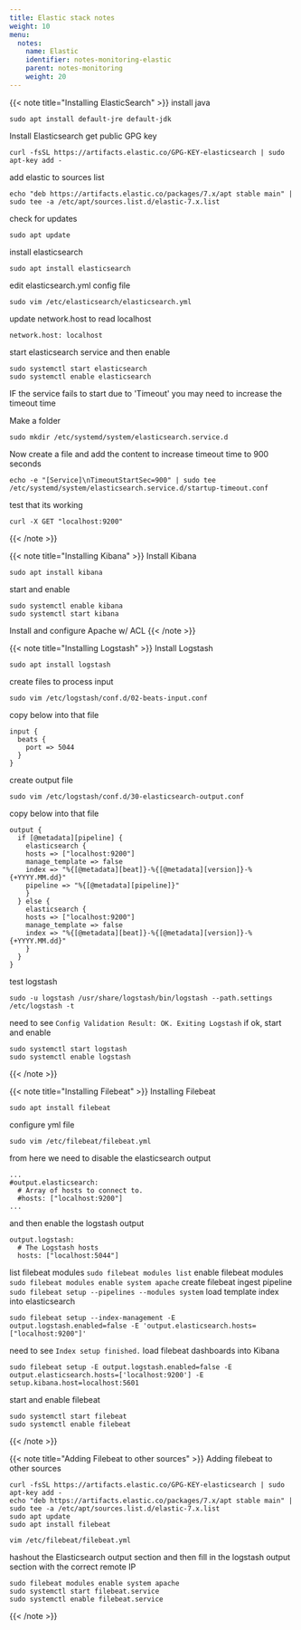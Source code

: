 ```yaml
---
title: Elastic stack notes
weight: 10
menu:
  notes:
    name: Elastic
    identifier: notes-monitoring-elastic
    parent: notes-monitoring
    weight: 20
---
```


{{< note title="Installing ElasticSearch" >}}
install java
```
sudo apt install default-jre default-jdk
```

Install Elasticsearch
get public GPG key
```
curl -fsSL https://artifacts.elastic.co/GPG-KEY-elasticsearch | sudo apt-key add -
```
add elastic to sources list
```
echo "deb https://artifacts.elastic.co/packages/7.x/apt stable main" | sudo tee -a /etc/apt/sources.list.d/elastic-7.x.list
```
check for updates
```
sudo apt update
```
install elasticsearch
```
sudo apt install elasticsearch
```
edit elasticsearch.yml config file
```
sudo vim /etc/elasticsearch/elasticsearch.yml
```
update network.host to read localhost
```
network.host: localhost
```
start elasticsearch service and then enable
```
sudo systemctl start elasticsearch
sudo systemctl enable elasticsearch
```
IF the service fails to start due to 'Timeout' you may need to increase the timeout time

Make a folder
```
sudo mkdir /etc/systemd/system/elasticsearch.service.d
```
Now create a file and add the content to increase timeout time to 900 seconds
```
echo -e "[Service]\nTimeoutStartSec=900" | sudo tee /etc/systemd/system/elasticsearch.service.d/startup-timeout.conf
```
test that its working
```
curl -X GET "localhost:9200"
```
{{< /note >}}

{{< note title="Installing Kibana" >}}
Install Kibana
```
sudo apt install kibana
```
start and enable
```
sudo systemctl enable kibana
sudo systemctl start kibana
```
Install and configure Apache w/ ACL
{{< /note >}}

{{< note title="Installing Logstash" >}}
Install Logstash
```
sudo apt install logstash
```
create files to process input
```
sudo vim /etc/logstash/conf.d/02-beats-input.conf
```
copy below into that file
```
input {
  beats {
    port => 5044
  }
}
```
create output file
```
sudo vim /etc/logstash/conf.d/30-elasticsearch-output.conf
```
copy below into that file
```
output {
  if [@metadata][pipeline] {
    elasticsearch {
    hosts => ["localhost:9200"]
    manage_template => false
    index => "%{[@metadata][beat]}-%{[@metadata][version]}-%{+YYYY.MM.dd}"
    pipeline => "%{[@metadata][pipeline]}"
    }
  } else {
    elasticsearch {
    hosts => ["localhost:9200"]
    manage_template => false
    index => "%{[@metadata][beat]}-%{[@metadata][version]}-%{+YYYY.MM.dd}"
    }
  }
}
```
test logstash
```
sudo -u logstash /usr/share/logstash/bin/logstash --path.settings /etc/logstash -t
```
need to see
`Config Validation Result: OK. Exiting Logstash`
if ok, start and enable
```
sudo systemctl start logstash
sudo systemctl enable logstash
```
{{< /note >}}

{{< note title="Installing Filebeat" >}}
Installing Filebeat
```
sudo apt install filebeat
```
configure yml file
```
sudo vim /etc/filebeat/filebeat.yml
```
from here we need to disable the elasticsearch output
```
...
#output.elasticsearch:
  # Array of hosts to connect to.
  #hosts: ["localhost:9200"]
...
```
and then enable the logstash output
```
output.logstash:
  # The Logstash hosts
  hosts: ["localhost:5044"]
```
list filebeat modules
`sudo filebeat modules list`
enable filebeat modules
`sudo filebeat modules enable system apache`
create filebeat ingest pipeline
`sudo filebeat setup --pipelines --modules system`
load template index into elasticsearch
```
sudo filebeat setup --index-management -E output.logstash.enabled=false -E 'output.elasticsearch.hosts=["localhost:9200"]'
```
need to see `Index setup finished.`
load filebeat dashboards into Kibana
```
sudo filebeat setup -E output.logstash.enabled=false -E output.elasticsearch.hosts=['localhost:9200'] -E setup.kibana.host=localhost:5601
```
start and enable filebeat
```
sudo systemctl start filebeat
sudo systemctl enable filebeat
```
{{< /note >}}

{{< note title="Adding Filebeat to other sources" >}}
Adding filebeat to other sources
```
curl -fsSL https://artifacts.elastic.co/GPG-KEY-elasticsearch | sudo apt-key add -
echo "deb https://artifacts.elastic.co/packages/7.x/apt stable main" | sudo tee -a /etc/apt/sources.list.d/elastic-7.x.list
sudo apt update
sudo apt install filebeat
```
```
vim /etc/filebeat/filebeat.yml
```
hashout the Elasticsearch output section and then fill in the logstash output section with the correct remote IP
```
sudo filebeat modules enable system apache
sudo systemctl start filebeat.service
sudo systemctl enable filebeat.service
```
{{< /note >}}
